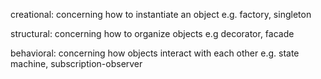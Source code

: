 creational: concerning how to instantiate an object
	e.g. factory, singleton

structural: concerning how to organize objects
	e.g decorator, facade

behavioral: concerning how objects interact with each other
	e.g. state machine, subscription-observer
